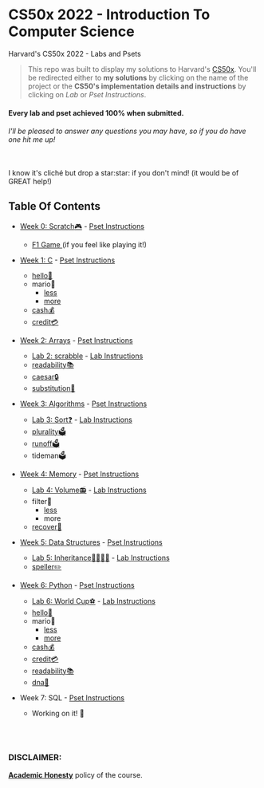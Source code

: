 # CS50x 2022 - Introduction To Computer Science
Harvard's CS50x 2022 - Labs and Psets

> This repo was built to display my solutions to Harvard's <a href='https://cs50.harvard.edu/x/2022/'>CS50x</a>. You'll be redirected either to <b>my solutions</b> by clicking on the name of the project or the <b>CS50's implementation details and instructions</b> by clicking on <i>Lab</i> or <i>Pset Instructions</i>.

#### Every lab and pset achieved 100% when submitted.
###### I'll be pleased to answer any questions you may have, so if you do have one <i>hit me up!</i>

<br>
I know it's cliché but drop a star:star: if you don't mind! (it would be of GREAT help!)

## Table Of Contents

- [Week 0: Scratch:video_game:](/Scratch) - <a href='https://cs50.harvard.edu/x/2022/psets/0/scratch/'> Pset Instructions </a>
  * <a href='https://scratch.mit.edu/projects/717016087/'> F1 Game </a> (if you feel like playing it!)

- [Week 1: C](/Week1-C/) - <a href='https://cs50.harvard.edu/x/2022/psets/1/'> Pset Instructions </a>
  * [hello:wave:](Week1-C/hello/)
  * mario:bricks:
    + [less](Week1-C/mario/less)
    + [more](Week1-C/mario/more)
  * [cash:moneybag:](/Week1-C/cash)
  * [credit:credit_card:](/Week1-C/credit)

- [Week 2: Arrays](/Week2-Arrays/) - <a href='https://cs50.harvard.edu/x/2022/psets/2/'> Pset Instructions </a> 
  * [Lab 2: scrabble](/Week2-Arrays/LAB-scrabble) - <a href='https://cs50.harvard.edu/x/2022/labs/2/'> Lab Instructions </a>
  * [readability:books:](/Week2-Arrays/readability)
  * [caesar:lock:](/Week2-Arrays/caesar)
  * [substitution:arrows_counterclockwise:](/Week2-Arrays/substitution)

- [Week 3: Algorithms](/Week3-Algorithms) - <a href='https://cs50.harvard.edu/x/2022/psets/3/'> Pset Instructions </a>
  * [Lab 3: Sort:question:](/Week3-Algorithms/LAB-sort) - <a href='https://cs50.harvard.edu/x/2022/labs/3/'> Lab Instructions </a>
  * [plurality:ballot_box:](/Week3-Algorithms/plurality)
  * [runoff:ballot_box:](/Week3-Algorithms/runoff)
  * tideman:ballot_box:
  
- [Week 4: Memory](/Week4-Memory) - <a href='https://cs50.harvard.edu/x/2022/psets/4/'> Pset Instructions </a> 
  * [Lab 4: Volume:radio:](/Week4-Memory/LAB-volume) - <a href='https://cs50.harvard.edu/x/2022/labs/4/'> Lab Instructions </a>
  * filter:camera_flash:
    + [less](/Week4-Memory/filter)
    + more
  * [recover:floppy_disk:](/Week4-Memory/recover)

- [Week 5: Data Structures](/Week5-DataStructures) - <a href='https://cs50.harvard.edu/x/2022/psets/5/'> Pset Instructions </a>
  * [Lab 5: Inheritance:family_man_woman_girl_boy:](/Week5-DataStructures/LAB-inheritance) - <a href='https://cs50.harvard.edu/x/2022/labs/5/'> Lab Instructions </a>
  * [speller:pencil2:](/Week5-DataStructures/speller)

- [Week 6: Python](/Week6-Python) - <a href='https://cs50.harvard.edu/x/2022/psets/6/'> Pset Instructions </a>
  * [Lab 6: World Cup:soccer:](/Week6-Python/LAB-world-cup) - <a href='https://cs50.harvard.edu/x/2022/labs/6/'> Lab Instructions </a>
  * [hello:wave:](/Week6-Python/sentimental-hello)
  * mario:bricks:
    + [less](/Week6-Python/sentimental-mario/less)
    + [more](/Week6-Python/sentimental-mario/more)
  * [cash:moneybag:](/Week6-Python/sentimental-cash)
  * [credit:credit_card:](/Week6-Python/sentimental-credit)
  * [readability:books:](/Week6-Python/sentimental-readability)
  * [dna:dna:](/Week6-Python/dna)
  
- Week 7: SQL - <a href='https://cs50.harvard.edu/x/2022/psets/7/'> Pset Instructions </a>
  * Working on it! :zany_face:

<br>
<br>

### DISCLAIMER:

[**Academic Honesty**](https://cs50.harvard.edu/x/2020/honesty/) policy of the course.

